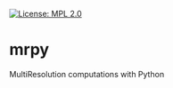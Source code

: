 [![License: MPL 2.0](https://img.shields.io/badge/License-MPL%202.0-brightgreen.svg)](../master/LICENSE)
# mrpy
MultiResolution computations with Python

